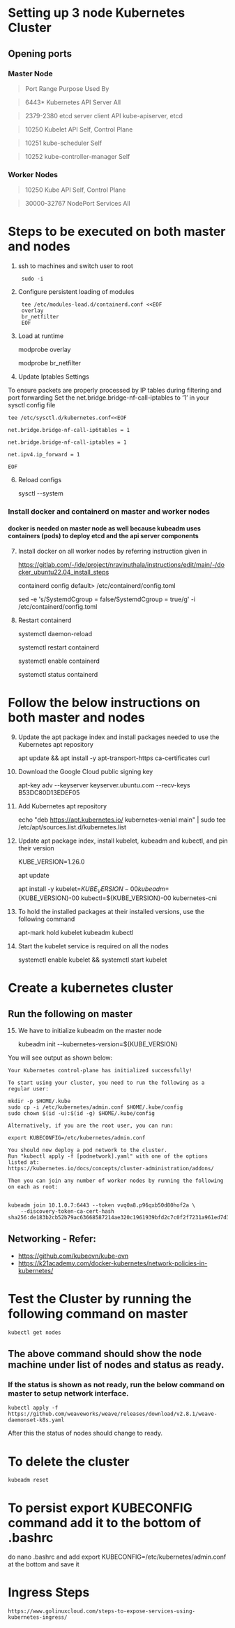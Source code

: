 # Setting up 3 node Kubernetes Cluster

## Opening ports
### Master Node

  > Port Range      Purpose                 Used By

  > 6443*           Kubernetes API Server   All

  > 2379-2380       etcd server client API  kube-apiserver, etcd

  > 10250           Kubelet API             Self, Control Plane

  > 10251           kube-scheduler          Self

  > 10252           kube-controller-manager Self

### Worker Nodes

  > 10250           Kube API                Self, Control Plane

  > 30000-32767     NodePort Services       All

# Steps to be executed on both master and nodes

1. ssh to machines and switch user to root

        sudo -i

2. Configure persistent loading of modules
  
        tee /etc/modules-load.d/containerd.conf <<EOF
        overlay
        br_netfilter
        EOF

3. Load at runtime

    modprobe overlay
    
    modprobe br_netfilter

5. Update Iptables Settings

To ensure packets are properly processed by IP tables during filtering and port forwarding
Set the net.bridge.bridge-nf-call-iptables to ‘1’ in your sysctl config file

    tee /etc/sysctl.d/kubernetes.conf<<EOF
    
    net.bridge.bridge-nf-call-ip6tables = 1
    
    net.bridge.bridge-nf-call-iptables = 1
    
    net.ipv4.ip_forward = 1
    
    EOF

6. Reload configs
    
    sysctl --system

### Install docker and containerd on master and worker nodes
#### docker is needed on master node as well because kubeadm uses containers (pods) to deploy etcd and the api server components

7. Install docker on all worker nodes by referring instruction given in 

    https://gitlab.com/-/ide/project/nravinuthala/instructions/edit/main/-/docker_ubuntu22.04_install_steps

    containerd config default> /etc/containerd/config.toml
    
    sed -e 's/SystemdCgroup = false/SystemdCgroup = true/g' -i /etc/containerd/config.toml

8. Restart containerd

    systemctl daemon-reload
    
    systemctl restart containerd
    
    systemctl enable containerd
    
    systemctl status containerd

# Follow the below instructions on both master and nodes

9.  Update the apt package index and install packages needed to use the Kubernetes apt repository

    apt update && apt install -y apt-transport-https ca-certificates curl

10. Download the Google Cloud public signing key 
  
    apt-key adv --keyserver keyserver.ubuntu.com --recv-keys B53DC80D13EDEF05

11. Add Kubernetes apt repository

    echo "deb https://apt.kubernetes.io/ kubernetes-xenial main" | sudo tee /etc/apt/sources.list.d/kubernetes.list

12. Update apt package index, install kubelet, kubeadm and kubectl, and pin their version 
  
    KUBE_VERSION=1.26.0
    
    apt update
    
    apt install -y kubelet=${KUBE_VERSION}-00  kubeadm=${KUBE_VERSION}-00 kubectl=${KUBE_VERSION}-00 kubernetes-cni

13. To hold the installed packages at their installed versions, use the following command

    apt-mark hold kubelet kubeadm kubectl

14. Start the kubelet service is required on all the nodes

    systemctl enable kubelet && systemctl start kubelet

# Create a kubernetes cluster 
## Run the following on master

15. We have to initialize kubeadm on the master node

    kubeadm init --kubernetes-version=${KUBE_VERSION}

You will see output as shown below:

    Your Kubernetes control-plane has initialized successfully!

    To start using your cluster, you need to run the following as a regular user:

    mkdir -p $HOME/.kube
    sudo cp -i /etc/kubernetes/admin.conf $HOME/.kube/config
    sudo chown $(id -u):$(id -g) $HOME/.kube/config

    Alternatively, if you are the root user, you can run:

    export KUBECONFIG=/etc/kubernetes/admin.conf

    You should now deploy a pod network to the cluster.
    Run "kubectl apply -f [podnetwork].yaml" with one of the options listed at:
    https://kubernetes.io/docs/concepts/cluster-administration/addons/

    Then you can join any number of worker nodes by running the following on each as root:


    kubeadm join 10.1.0.7:6443 --token vvq0a8.p96qxb50d80hof2a \
        --discovery-token-ca-cert-hash sha256:de183b2cb52b79ac63668587214ae320c1961939bfd2c7c0f2f7231a961ed7d3 

## Networking - Refer: 
  - https://github.com/kubeovn/kube-ovn
  - https://k21academy.com/docker-kubernetes/network-policies-in-kubernetes/

# Test the Cluster by running the following command on master

    kubectl get nodes

## The above command should show the node machine under list of nodes and status as ready. 
### If the status is shown as not ready, run the below command on master to setup network interface.

    kubectl apply -f https://github.com/weaveworks/weave/releases/download/v2.8.1/weave-daemonset-k8s.yaml

After this the status of nodes should change to ready.


# To delete the cluster

    kubeadm reset

# To persist export KUBECONFIG command add it to the bottom of .bashrc

  do nano .bashrc and add export KUBECONFIG=/etc/kubernetes/admin.conf at the bottom and save it

# Ingress Steps

    https://www.golinuxcloud.com/steps-to-expose-services-using-kubernetes-ingress/
